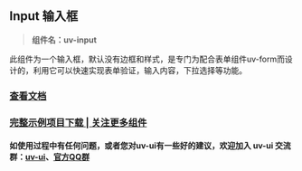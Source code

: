 ## Input 输入框

> **组件名：uv-input**

此组件为一个输入框，默认没有边框和样式，是专门为配合表单组件uv-form而设计的，利用它可以快速实现表单验证，输入内容，下拉选择等功能。

### <a href="https://www.uvui.cn/components/input.html" target="_blank">查看文档</a>

### [完整示例项目下载 | 关注更多组件](https://ext.dcloud.net.cn/plugin?name=uv-ui)

#### 如使用过程中有任何问题，或者您对uv-ui有一些好的建议，欢迎加入 uv-ui 交流群：<a href="https://ext.dcloud.net.cn/plugin?id=12287" target="_blank">uv-ui</a>、<a href="https://www.uvui.cn/components/addQQGroup.html" target="_blank">官方QQ群</a>
